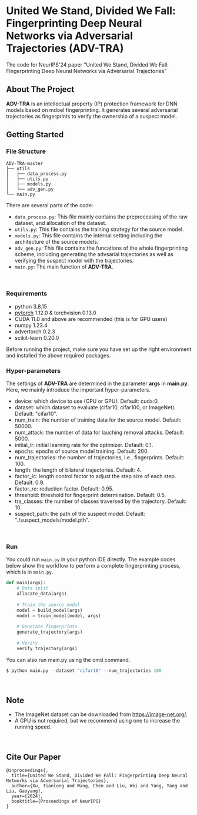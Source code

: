 # United We Stand, Divided We Fall: Fingerprinting Deep Neural Networks via Adversarial Trajectories (ADV-TRA)
The code for  NeurIPS'24 paper "United We Stand, Divided We Fall: Fingerprinting Deep Neural Networks via Adversarial Trajectories"

## About The Project
**ADV-TRA** is an intellectual property (IP) protection framework for DNN models based on mdoel fingerprinting.
It generates several adversarial trajectories as fingerprints to verify the ownership of a suspect model.
<br>

## Getting Started
### File Structure 
```
ADV-TRA-master
├── utils
│   ├── data_process.py
│   ├── utils.py
│   ├── models.py
│   └── adv_gen.py
└── main.py
```
There are several parts of the code:

- `data_process.py`: This file mainly contains the preprocessing of the raw dataset, and allocation of the dataset.
- `utils.py`: This file contains the training strategy for the source model. 
- `models.py`: This file contains the internal setting including the architecture of the source models.
- `adv_gen.py`: This file contains the funcations of the whole fingerprinting scheme, including generating the advsarial trajectories as well as verifying the  suspect model with the trajectories.
- `main.py`: The main function of **ADV-TRA**. 
<br>

### Requirements

* python 3.8.15 
* [pytorch](https://pytorch.org/get-started/locally/) 1.12.0 & torchvision 0.13.0 
* CUDA 11.0 and above are recommended (this is for GPU users)
* numpy 1.23.4
* advertorch 0.2.3
* scikit-learn 0.20.0

Before running the project, make sure you have set up the right environment and installed the above required packages.
<br>

### Hyper-parameters 
The settings of **ADV-TRA** are determined in the parameter **args** in **main.py**. Here, we mainly introduce the important hyper-parameters.
- device: which device to use (CPU or GPU). Default: cuda:0.
- dataset: which dataset to evaluate (cifar10, cifar100, or ImageNet). Default: "cifar10".
- num_train: the number of training data for the source model. Default: 50000.
- num_attack: the number of data for lauching removal attacks. Default: 5000.
- initial_lr: initial learning rate for the optimizer. Default: 0.1.
- epochs: epochs of source model training. Default: 200.
- num_trajectories: the number of trajectories, i.e., fingerprints. Default: 100.
- length: the length of bilateral trajectories. Default: 4.
- factor_lc: length control factor to adjust the step size of each step. Default: 0.9.
- factor_re: reduction factor. Default: 0.95.
- threshold: threshold for fingerprint determination. Default: 0.5.
- tra_classes: the number of classes traversed by the trajectory. Default: 10.
- suspect_path: the path of the suspect model. Default: "./suspect_models/model.pth".
<br>

### Run
You could run `main.py` in your python IDE directly.
The example codes below show the workflow to perform a complete fingerprinting process, which is in `main.py`.

```python
def main(args):
    # Data split
    allocate_data(args)
    
    # Train the source model
    model = build_model(args)
    model = train_model(model, args)
    
    # Generate fingerprints
    generate_trajectory(args)
    
    # Verify
    verify_trajectory(args)
```

You can also run main.py using the cmd command.

```python
$ python main.py --dataset "cifar10" --num_trajectories 100
```

<br>

## Note
- The ImageNet dataset can be downloaded from https://image-net.org/.
- A GPU is not required, but we recommend using one to increase the running speed. 

<br>


## Cite Our Paper
```
@inproceedings{,
  title={United We Stand, Divided We Fall: Fingerprinting Deep Neural Networks via Adversarial Trajectories}, 
  author={Xu, Tianlong and Wang, Chen and Liu, Wei and Yang, Yang and Liu, Gaoyang},
  year={2024},
  booktitle={Proceedings of NeurIPS}
}
```
